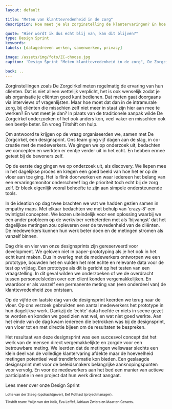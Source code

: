 ```yaml
---
layout: default

title: "Meten van klanttevredenheid in de zorg"
description: Hoe meet je als zorginstelling de klantervaringen? En hoe doe je dat in de intramurale zorg? Toen we met Zorgcirkel op zoek gingen naar het antwoord kwamen de deelnemers aan de designsprint met een tijdbesparende oplossing.

quote: "Hier wordt ik dus echt blij van, kan dit blijven?"
type: Design Sprint
keywords:
labels: [datagedreven werken, samenwerken, privacy]

image: /assets/img/foto/ZC-choose.jpg
caption: 'Design Sprint "Meten klanttevredenheid in de zorg", De Zorgcirkel'

back: ..
---
```

Zorginstellingen zoals De Zorgcirkel meten regelmatig de ervaring van hun cliënten. Dat is niet alleen wettelijk verplicht, het is ook wenselijk zodat je als organisatie je cliënten goed kunt bedienen. Dat meten gaat doorgaans via interviews of vragenlijsten. Maar hoe moet dat dan in de intramurale zorg, bij cliënten die misschien zelf niet meer in staat zijn hier aan mee te werken? En wat meet je dan? In plaats van de traditionele aanpak wilde De Zorgcirkel onderzoeken of het ook anders kon, veel vaker en misschien ook een beetje beter. En vroeg Tiltshift om hulp. 

Om antwoord te krijgen op de vraag organiseerden we, samen met De Zorgcirkel, een designsprint. Ons team ging vijf dagen aan de slag, in co-creatie met de medewerkers. We gingen we op onderzoek uit, bedachten we concepten en werkten er eentje verder uit in het echt. En hebben ermee getest bij de bewoners zelf.

Op de eerste dag gingen we op onderzoek uit, als discovery. We liepen mee in het dagelijkse proces en kregen een goed beeld van hoe het er op de vloer aan toe ging. Het is flink doorwerken en waar iedereen het belang van een ervaringsmonitor onderschreef lag de prioriteit toch echt bij de zorg zelf. Er bleek eigenlijk vooral behoefte te zijn aan simpele ondersteunende tools.

In de ideation op dag twee brachten we wat we hadden gezien samen in empathy maps. Met elkaar bedachten we met behulp van ‘crazy-8’ een twintigtal concepten. We kozen uiteindelijk voor een oplossing waarbij we een ander probleem op de werkvloer verbeterden met als ‘bijvangst’ dat het dagelijkse metingen zou opleveren over de tevredenheid van de cliënten. De medewerkers kunnen hun werk beter doen en de metingen stromen als vanzelf binnen.

<div class="article-image" style="background-image: url(/assets/img/foto/ZC-IMG_0123.jpg)">
    <div class="slope"></div>
    <div class="slope slope--flip"></div>
</div>

Dag drie en vier van onze designsprints zijn gereserveerd voor development. We geloven niet in paper-prototyping als je het ook in het echt kunt maken. Dus in overleg met de medewerkers ontworpen we een prototype, bouwden het en vulden het met echte en relevante data voor de test op vrijdag. Een prototype als dit is gericht op het testen van een vraagstelling. In dit geval wilden we onderzoeken of we de overdracht tussen personeelsleden over een client konden vergemakkelijken. En waardoor er als vanzelf een permanente meting van (een onderdeel van) de klanttevredenheid zou ontstaan.

Op de vijfde en laatste dag van de designsprint keerden we terug naar de vloer. Op ons verzoek gebruikten een  aantal medewerkers het prototype in hun dagelijkse werk. Dankzij de ‘echte’ data hoefde er niets in scene gezet te worden en konden we goed zien wat wel, en wat niet goed werkte. Aan het einde van de dag kwam iedereen die betrokken was bij de designsprint, van vloer tot en met directie bijeen om de resultaten te bespreken.

Het resultaat van deze designsprint was een succesvol concept dat het werk van de mensen direct vergemakkelijkte en zorgde voor een betrouwbare meting. We leerden dat de metingen weliswaar slechts een klein deel van de volledige klantervaring afdekte maar de hoeveelheid metingen potentieel veel trendinformatie kon bieden. Een geslaagde designsprint met voor de beleidsmakers belangrijke aanknopingspunten voor vervolg. En voor de medewerkers aan het bed een manier van actieve participatie in een project dat hun werk direct aangaat.

Lees meer over onze Design Sprint

<p style="font-size: 0.75em">
Lotte van der Steeg (opdrachtgever), Eef Pothast (projectmanager).
</p>
<p style="font-size: 0.75em">
Tiltshift team: Yolijn van der Kolk, Eva Leffef, Adriaan Zwiers en Maarten Geraets.
</p>
